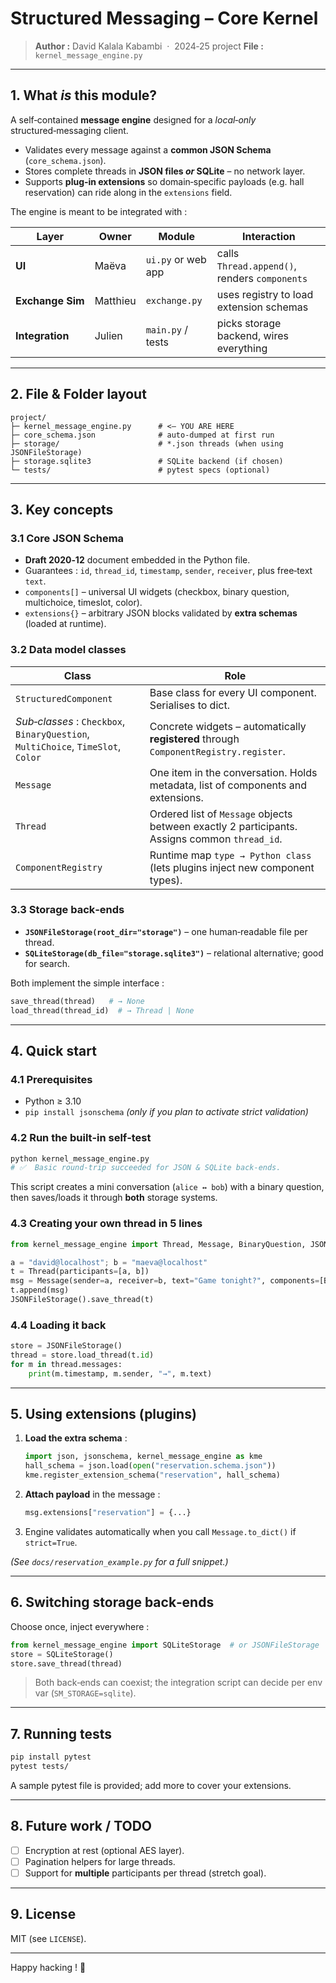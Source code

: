 # Structured Messaging – **Core Kernel**

> **Author :** David Kalala Kabambi  ·  2024‑25 project
> **File :** `kernel_message_engine.py`

---

## 1. What *is* this module?

A self‑contained **message engine** designed for a *local‐only* structured‑messaging client.

* Validates every message against a **common JSON Schema** (`core_schema.json`).
* Stores complete threads in **JSON files *or* SQLite** – no network layer.
* Supports **plug‑in extensions** so domain‑specific payloads (e.g. hall reservation) can ride along in the `extensions` field.

The engine is meant to be integrated with :

| Layer            | Owner    | Module             | Interaction                                   |
| ---------------- | -------- | ------------------ | --------------------------------------------- |
| **UI**           | Maëva    | `ui.py` or web app | calls `Thread.append()`, renders `components` |
| **Exchange Sim** | Matthieu | `exchange.py`      | uses registry to load extension schemas       |
| **Integration**  | Julien   | `main.py` / tests  | picks storage backend, wires everything       |

---

## 2. File & Folder layout

```
project/
├─ kernel_message_engine.py      # <– YOU ARE HERE
├─ core_schema.json              # auto‑dumped at first run
├─ storage/                      # *.json threads (when using JSONFileStorage)
├─ storage.sqlite3               # SQLite backend (if chosen)
└─ tests/                        # pytest specs (optional)
```

---

## 3. Key concepts

### 3.1 Core JSON Schema

* **Draft 2020‑12** document embedded in the Python file.
* Guarantees : `id`, `thread_id`, `timestamp`, `sender`, `receiver`, plus free‑text `text`.
* `components[]` – universal UI widgets (checkbox, binary question, multichoice, timeslot, color).
* `extensions{}` – arbitrary JSON blocks validated by **extra schemas** (loaded at runtime).

### 3.2 Data model classes

| Class                                                                            | Role                                                                                          |
| -------------------------------------------------------------------------------- | --------------------------------------------------------------------------------------------- |
| `StructuredComponent`                                                            | Base class for every UI component. Serialises to dict.                                        |
| *Sub‑classes* : `Checkbox`, `BinaryQuestion`, `MultiChoice`, `TimeSlot`, `Color` | Concrete widgets – automatically **registered** through `ComponentRegistry.register`.         |
| `Message`                                                                        | One item in the conversation. Holds metadata, list of components and extensions.              |
| `Thread`                                                                         | Ordered list of `Message` objects between exactly 2 participants. Assigns common `thread_id`. |
| `ComponentRegistry`                                                              | Runtime map `type → Python class` (lets plugins inject new component types).                  |

### 3.3 Storage back‑ends

* **`JSONFileStorage(root_dir="storage")`** – one human‑readable file per thread.
* **`SQLiteStorage(db_file="storage.sqlite3")`** – relational alternative; good for search.

Both implement the simple interface :

```python
save_thread(thread)   # → None
load_thread(thread_id)  # → Thread | None
```

---

## 4. Quick start

### 4.1 Prerequisites

* Python ≥ 3.10
* `pip install jsonschema`  *(only if you plan to activate strict validation)*

### 4.2 Run the built‑in self‑test

```bash
python kernel_message_engine.py
# ✅  Basic round‑trip succeeded for JSON & SQLite back‑ends.
```

This script creates a mini conversation (`alice ↔ bob`) with a binary question, then saves/loads it through **both** storage systems.

### 4.3 Creating your own thread in 5 lines

```python
from kernel_message_engine import Thread, Message, BinaryQuestion, JSONFileStorage

a = "david@localhost"; b = "maeva@localhost"
t = Thread(participants=[a, b])
msg = Message(sender=a, receiver=b, text="Game tonight?", components=[BinaryQuestion(question="Have tickets?")])
t.append(msg)
JSONFileStorage().save_thread(t)
```

### 4.4 Loading it back

```python
store = JSONFileStorage()
thread = store.load_thread(t.id)
for m in thread.messages:
    print(m.timestamp, m.sender, "→", m.text)
```

---

## 5. Using extensions (plugins)

1. **Load the extra schema** :

   ```python
   import json, jsonschema, kernel_message_engine as kme
   hall_schema = json.load(open("reservation.schema.json"))
   kme.register_extension_schema("reservation", hall_schema)
   ```
2. **Attach payload** in the message :

   ```python
   msg.extensions["reservation"] = {...}
   ```
3. Engine validates automatically when you call `Message.to_dict()` if `strict=True`.

*(See `docs/reservation_example.py` for a full snippet.)*

---

## 6. Switching storage back‑ends

Choose once, inject everywhere :

```python
from kernel_message_engine import SQLiteStorage  # or JSONFileStorage
store = SQLiteStorage()
store.save_thread(thread)
```

> Both back‑ends can coexist; the integration script can decide per env var (`SM_STORAGE=sqlite`).

---

## 7. Running tests

```bash
pip install pytest
pytest tests/
```

A sample pytest file is provided; add more to cover your extensions.

---

## 8. Future work / TODO

* [ ] Encryption at rest (optional AES layer).
* [ ] Pagination helpers for large threads.
* [ ] Support for **multiple** participants per thread (stretch goal).

---

## 9. License

MIT (see `LICENSE`).

---

Happy hacking ! 🎉
